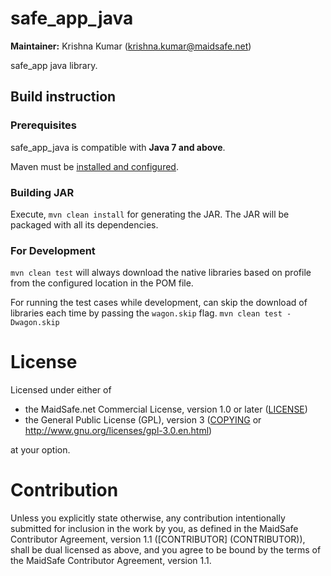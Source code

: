 # safe_app_java

**Maintainer:** Krishna Kumar (krishna.kumar@maidsafe.net)

safe_app java library.

## Build instruction

### Prerequisites

safe_app_java is compatible with **Java 7 and above**.

Maven must be [installed and configured](https://maven.apache.org/install.html).

### Building JAR

Execute, `mvn clean install` for generating the JAR. The JAR will be packaged with all its dependencies.


### For Development

`mvn clean test` will always download the native libraries based on profile from the configured location in the POM file. 

For running the test cases while development, can skip the download of libraries each time by passing the `wagon.skip` flag.
`mvn clean test -Dwagon.skip`


# License

Licensed under either of

* the MaidSafe.net Commercial License, version 1.0 or later ([LICENSE](LICENSE))
* the General Public License (GPL), version 3 ([COPYING](COPYING) or http://www.gnu.org/licenses/gpl-3.0.en.html)

at your option.

# Contribution

Unless you explicitly state otherwise, any contribution intentionally submitted for inclusion in the
work by you, as defined in the MaidSafe Contributor Agreement, version 1.1 ([CONTRIBUTOR]
(CONTRIBUTOR)), shall be dual licensed as above, and you agree to be bound by the terms of the
MaidSafe Contributor Agreement, version 1.1.


